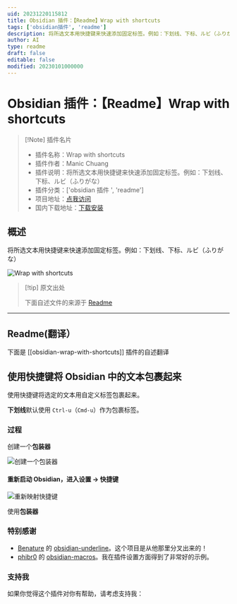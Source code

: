 ```yaml
---
uid: 20231220115812
title: Obsidian 插件：【Readme】Wrap with shortcuts
tags: ['obsidian插件', 'readme']
description: 将所选文本用快捷键来快速添加固定标签。例如：下划线、下标、ルビ（ふりがな）
author: AI
type: readme
draft: false
editable: false
modified: 20230101000000
---
```


# Obsidian 插件：【Readme】Wrap with shortcuts

> [!Note] 插件名片
> - 插件名称：Wrap with shortcuts
> - 插件作者：Manic Chuang
> - 插件说明：将所选文本用快捷键来快速添加固定标签。例如：下划线、下标、ルビ（ふりがな）
> - 插件分类：['obsidian 插件 ', 'readme']
> - 项目地址：[点我访问](https://github.com/manic/obsidian-wrap-with-shortcuts)
> - 国内下载地址：[下载安装](https://pkmer.cn/products/plugin/pluginMarket/?obsidian-wrap-with-shortcuts)

## 概述

将所选文本用快捷键来快速添加固定标签。例如：下划线、下标、ルビ（ふりがな）

![Wrap with shortcuts](https://cdn.pkmer.cn/covers/obsidian-wrap-with-shortcuts.gif)

> [!tip] 原文出处
>
>下面自述文件的来源于 [Readme](https://ghproxy.net/https://raw.githubusercontent.com/manic/obsidian-wrap-with-shortcuts/master/README.md)

---

## Readme(翻译）

下面是 [[obsidian-wrap-with-shortcuts]] 插件的自述翻译

## 使用快捷键将 Obsidian 中的文本包裹起来

使用快捷键将选定的文本用自定义标签包裹起来。

**下划线**默认使用 `Ctrl-u`（`Cmd-u`）作为包裹标签。

### 过程

创建一个**包装器**

![创建一个包装器](https://cdn.pkmer.cn/covers/obsidian-wrap-with-shortcuts_2_0.gif)

#### 重新启动 Obsidian，进入设置 -> 快捷键

![重新映射快捷键](https://cdn.pkmer.cn/covers/obsidian-wrap-with-shortcuts_2_1.gif)

使用**包装器**

### 特别感谢

- [Benature](https://github.com/Benature) 的 [obsidian-underline](https://github.com/Benature/obsidian-underline)。这个项目是从他那里分叉出来的！
- [phibr0](https://github.com/phibr0) 的 [obsidian-macros](https://github.com/phibr0/obsidian-macros)。我在插件设置方面得到了非常好的示例。

### 支持我

如果你觉得这个插件对你有帮助，请考虑支持我：
